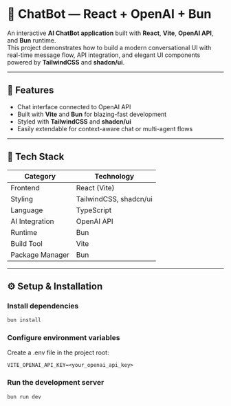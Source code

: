 # 💬 ChatBot — React + OpenAI + Bun

An interactive **AI ChatBot application** built with **React**, **Vite**, **OpenAI API**, and **Bun** runtime.  
This project demonstrates how to build a modern conversational UI with real-time message flow, API integration, and
elegant UI components powered by **TailwindCSS** and **shadcn/ui**.

---

## 🚀 Features

- Chat interface connected to OpenAI API
- Built with **Vite** and **Bun** for blazing-fast development
- Styled with **TailwindCSS** and **shadcn/ui**
- Easily extendable for context-aware chat or multi-agent flows

---

## 🧱 Tech Stack

| Category        | Technology             |
|-----------------|------------------------|
| Frontend        | React (Vite)           |
| Styling         | TailwindCSS, shadcn/ui |
| Language        | TypeScript             |
| AI Integration  | OpenAI API             |
| Runtime         | Bun                    |
| Build Tool      | Vite                   |
| Package Manager | Bun                    |

---

## ⚙️ Setup & Installation

### Install dependencies

```bash
bun install
```

### Configure environment variables

Create a .env file in the project root:

```
VITE_OPENAI_API_KEY=<your_openai_api_key>
```

### Run the development server

```bash
bun run dev
```